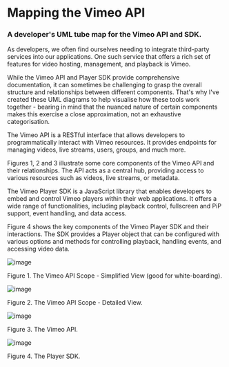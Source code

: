 # Mapping the Vimeo API
### A developer's UML tube map for the Vimeo API and SDK.

As developers, we often find ourselves needing to integrate third-party services into our applications. One such service that offers a rich set of features for video hosting, management, and playback is Vimeo.

While the Vimeo API and Player SDK provide comprehensive documentation, it can sometimes be challenging to grasp the overall structure and relationships between different components. That's why I've created these UML diagrams to help visualise how these tools work together - bearing in mind that the nuanced nature of certain components makes this exercise a close approximation, not an exhaustive categorisation.

The Vimeo API is a RESTful interface that allows developers to programmatically interact with Vimeo resources. It provides endpoints for managing videos, live streams, users, groups, and much more.

Figures 1, 2 and 3 illustrate some core components of the Vimeo API and their relationships. The API acts as a central hub, providing access to various resources such as videos, live streams, or metadata.

The Vimeo Player SDK is a JavaScript library that enables developers to embed and control Vimeo players within their web applications. It offers a wide range of functionalities, including playback control, fullscreen and PiP support, event handling, and data access.

Figure 4 shows the key components of the Vimeo Player SDK and their interactions. The SDK provides a Player object that can be configured with various options and methods for controlling playback, handling events, and accessing video data.

 
![image](https://github.com/user-attachments/assets/c606322a-c09f-4dc0-a6aa-16a29a0fdfc5)

Figure 1. The Vimeo API Scope - Simplified View (good for white-boarding).

 
![image](https://github.com/user-attachments/assets/669e18a9-45f6-40ee-b4f8-9a26a406be85)

Figure 2. The Vimeo API Scope - Detailed View.

 
![image](https://github.com/user-attachments/assets/ba8baf76-c1b1-4095-a55b-6975a40f5cca)

Figure 3. The Vimeo API.

 
![image](https://github.com/user-attachments/assets/a6006cca-915d-4c8d-ab97-b674c5a7e6dd)

Figure 4. The Player SDK.

 

